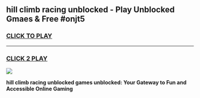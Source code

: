 
## hill climb racing unblocked - Play Unblocked Gmaes & Free #onjt5
<h3>
<a href="https://news.freeplayer.one?title=hill_climb_racing_unblocked&ref=24F">CLICK TO PLAY</a></h3>
<hr>

<h3>
<a href="https://news.freeplayer.one?title=hill_climb_racing_unblocked&ref=24F">CLICK 2 PLAY</a>
  
</h3>

<a href="https://news.freeplayer.one?title=hill_climb_racing_unblocked&ref=24F/"><img src="https://clearcache.store/games.png"></a>


**hill climb racing unblocked games unblocked: Your Gateway to Fun and Accessible Online Gaming**
